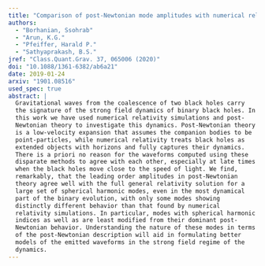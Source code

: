 ```yaml
---
title: "Comparison of post-Newtonian mode amplitudes with numerical relativity simulations of binary black holes"
authors:
  - "Borhanian, Ssohrab"
  - "Arun, K.G."
  - "Pfeiffer, Harald P."
  - "Sathyaprakash, B.S."
jref: "Class.Quant.Grav. 37, 065006 (2020)"
doi: "10.1088/1361-6382/ab6a21"
date: 2019-01-24
arxiv: "1901.08516"
used_spec: true
abstract: |
  Gravitational waves from the coalescence of two black holes carry
  the signature of the strong field dynamics of binary black holes. In
  this work we have used numerical relativity simulations and post-
  Newtonian theory to investigate this dynamics. Post-Newtonian theory
  is a low-velocity expansion that assumes the companion bodies to be
  point-particles, while numerical relativity treats black holes as
  extended objects with horizons and fully captures their dynamics.
  There is a priori no reason for the waveforms computed using these
  disparate methods to agree with each other, especially at late times
  when the black holes move close to the speed of light. We find,
  remarkably, that the leading order amplitudes in post-Newtonian
  theory agree well with the full general relativity solution for a
  large set of spherical harmonic modes, even in the most dynamical
  part of the binary evolution, with only some modes showing
  distinctly different behavior than that found by numerical
  relativity simulations. In particular, modes with spherical harmonic
  indices as well as are least modified from their dominant post-
  Newtonian behavior. Understanding the nature of these modes in terms
  of the post-Newtonian description will aid in formulating better
  models of the emitted waveforms in the strong field regime of the
  dynamics.
---
```

